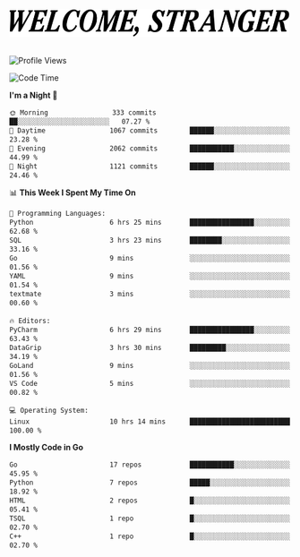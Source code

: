 <div>
  <picture>
    <source media="(prefers-color-scheme: dark)" srcset="./headers/welcome_white.png">
    <img alt="WELCOME, STRANGER" src="./headers/welcome.png" width="500">
  </picture>
</div>

<br>

![Profile Views](https://komarev.com/ghpvc/?username=darleet&color=blue)

<!--START_SECTION:waka-->
![Code Time](http://img.shields.io/badge/Code%20Time-881%20hrs%2023%20mins-blue)

**I'm a Night 🦉** 

```text
🌞 Morning                333 commits         ██░░░░░░░░░░░░░░░░░░░░░░░   07.27 % 
🌆 Daytime                1067 commits        ██████░░░░░░░░░░░░░░░░░░░   23.28 % 
🌃 Evening                2062 commits        ███████████░░░░░░░░░░░░░░   44.99 % 
🌙 Night                  1121 commits        ██████░░░░░░░░░░░░░░░░░░░   24.46 % 
```


📊 **This Week I Spent My Time On** 

```text
💬 Programming Languages: 
Python                   6 hrs 25 mins       ████████████████░░░░░░░░░   62.68 % 
SQL                      3 hrs 23 mins       ████████░░░░░░░░░░░░░░░░░   33.16 % 
Go                       9 mins              ░░░░░░░░░░░░░░░░░░░░░░░░░   01.56 % 
YAML                     9 mins              ░░░░░░░░░░░░░░░░░░░░░░░░░   01.54 % 
textmate                 3 mins              ░░░░░░░░░░░░░░░░░░░░░░░░░   00.60 % 

🔥 Editors: 
PyCharm                  6 hrs 29 mins       ████████████████░░░░░░░░░   63.43 % 
DataGrip                 3 hrs 30 mins       █████████░░░░░░░░░░░░░░░░   34.19 % 
GoLand                   9 mins              ░░░░░░░░░░░░░░░░░░░░░░░░░   01.56 % 
VS Code                  5 mins              ░░░░░░░░░░░░░░░░░░░░░░░░░   00.82 % 

💻 Operating System: 
Linux                    10 hrs 14 mins      █████████████████████████   100.00 % 
```

**I Mostly Code in Go** 

```text
Go                       17 repos            ███████████░░░░░░░░░░░░░░   45.95 % 
Python                   7 repos             █████░░░░░░░░░░░░░░░░░░░░   18.92 % 
HTML                     2 repos             █░░░░░░░░░░░░░░░░░░░░░░░░   05.41 % 
TSQL                     1 repo              █░░░░░░░░░░░░░░░░░░░░░░░░   02.70 % 
C++                      1 repo              █░░░░░░░░░░░░░░░░░░░░░░░░   02.70 % 
```




<!--END_SECTION:waka-->
